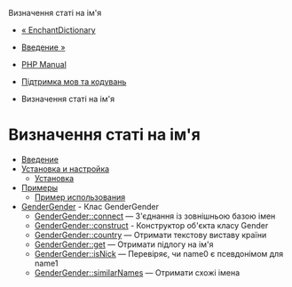 Визначення статі на ім'я

-   [« EnchantDictionary](class.enchantdictionary.html)
    
-   [Введение »](intro.gender.html)
    
-   [PHP Manual](index.html)
    
-   [Підтримка мов та кодувань](refs.international.html)
    
-   Визначення статі на ім'я
    

# Визначення статі на ім'я

-   [Введение](intro.gender.html)
-   [Установка и настройка](gender.setup.html)
    -   [Установка](gender.installation.html)
-   [Примеры](gender.examples.html)
    -   [Пример использования](gender.example.admin.html)
-   [GenderGender](class.gender.html) - Клас GenderGender
    -   [GenderGender::connect](gender-gender.connect.html) — З'єднання із зовнішньою базою імен
    -   [GenderGender::construct](gender-gender.construct.html) - Конструктор об'єкта класу Gender
    -   [GenderGender::country](gender-gender.country.html) — Отримати текстову виставу країни
    -   [GenderGender::get](gender-gender.get.html) — Отримати підлогу на ім'я
    -   [GenderGender::isNick](gender-gender.isnick.html) — Перевіряє, чи name0 є псевдонімом для name1
    -   [GenderGender::similarNames](gender-gender.similarnames.html) — Отримати схожі імена